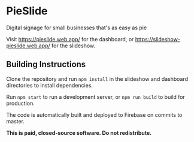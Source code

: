 # PieSlide

Digital signage for small businesses that's as easy as pie

Visit https://pieslide.web.app/ for the dashboard, or https://slideshow-pieslide.web.app/ for the slideshow.

## Building Instructions

Clone the repository and run `npm install` in the slideshow and dashboard directories to install dependencies.

Run `npm start` to run a development server, or `npm run build` to build for production.

The code is automatically built and deployed to Firebase on commits to master.

**This is paid, closed-source software. Do not redistribute.**
